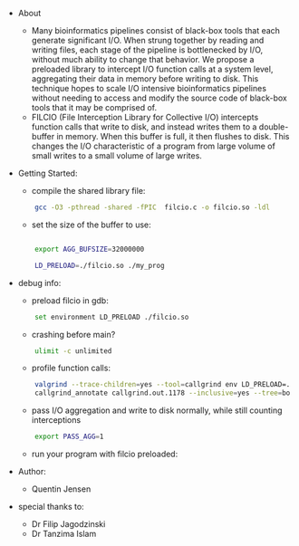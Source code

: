 * About 
	- Many bioinformatics pipelines consist of black-box tools that each generate significant I/O. 
		When strung together by reading and writing files, each stage of the pipeline is bottlenecked by I/O, 
		without much ability to change that behavior. We propose a preloaded library to intercept I/O function 
		calls at a system level, aggregating their data in memory before writing to disk. This technique hopes 
		to scale I/O intensive bioinformatics pipelines without needing to access and modify the source code 
		of black-box tools that it may be comprised of.
	- FILCIO (File Interception Library for Collective I/O) intercepts function calls that write to disk, and 
		instead writes them to a double-buffer in memory. When this buffer is full, it then flushes to disk. 
		This changes the I/O characteristic of a program from large volume of small writes to a small volume of 
		large writes. 

* Getting Started:
	- compile the shared library file:
	```bash
		gcc -O3 -pthread -shared -fPIC  filcio.c -o filcio.so -ldl
	```
	- set the size of the buffer to use:
	```bash

		export AGG_BUFSIZE=32000000
	```
	```bash
		LD_PRELOAD=./filcio.so ./my_prog
	```

* debug info:
	- preload filcio in gdb:
	```bash
		set environment LD_PRELOAD ./filcio.so
	```
	- crashing before main? 
	```bash
		ulimit -c unlimited
	```
	- profile function calls:
	```bash
		valgrind --trace-children=yes --tool=callgrind env LD_PRELOAD=./filcio.so ./test 
		callgrind_annotate callgrind.out.1178 --inclusive=yes --tree=both
	```
	- pass I/O aggregation and write to disk normally, while still counting interceptions
	```bash
		export PASS_AGG=1
	```

	- run your program with filcio preloaded:


* Author:
	- Quentin Jensen

* special thanks to:
	- Dr Filip Jagodzinski 
	- Dr Tanzima Islam
